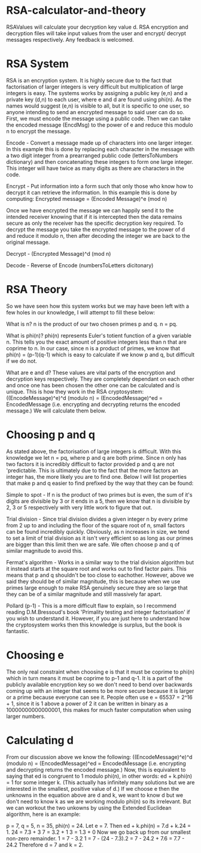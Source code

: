 # RSA-calculator-and-theory
RSAValues will calculate your decryption key value d. RSA encryption and decryption files will take input values from the user and encrypt/ decrypt messages respectively. Any feedback is welcomed.

# RSA System
RSA is an encryption system. It is highly secure due to the fact that factorisation of larger integers is very difficult but multiplication of large integers is easy. The systems works by assigning a public key (e,n) and a private key (d,n) to each user, where e and d are found using phi(n). As the names would suggest (e,n) is visible to all, but it is specific to one user, so anyone intending to send an encrypted message to said user can do so. First, we must encode the message using a public code. Then we can take the encoded message (EncdMsg) to the power of e and reduce this modulo n to encrypt the message. 

Encode - Convert a message made up of characters into one larger integer. In this example this is done by replacing each character in the message with a two digit integer from a prearranged public code (lettersToNumbers dictionary) and then concatenating these integers to form one large integer. This integer will have twice as many digits as there are characters in the code.

Encrypt - Put information into a form such that only those who know how to decrypt it can retrieve the information. In this example this is done by computing: Encrypted message =  (Encoded Message)^e (mod n)

Once we have encrypted the message we can happily send it to the intended receiver knowing that if it is intercepted then the data remains secure as only the receiver has the specific decryption key required. To decrypt the message you take the encrypted message to the power of d and reduce it modulo n, then after decoding the integer we are back to the original message.

Decrypt - (Encrypted Message)^d (mod n)

Decode - Reverse of Encode (numbersToLetters dicitonary)

# RSA Theory
So we have seen how this system works but we may have been left with a few holes in our knowledge, I will attempt to fill these below:

What is n?
n is the product of our two chosen primes p and q. n = pq.

What is phi(n)?
phi(n) represents Euler's totient function of a given variable n. This tells you the exact amount of positive integers less than n that are coprime to n. In our case, since n is a product of primes, we know that phi(n) = (p-1)(q-1) which is easy to calculate if we know p and q, but difficult if we do not.

What are e and d?
These values are vital parts of the encryption and decryption keys respectively. They are completely dependant on each other and once one has been chosen the other one can be calculated and is unique. This is how they work in the RSA cryptosystem:
((EncodeMessage)^e)^d (modulo n) = (EncodedMessage)^ed = EncodedMessage (i.e. encrypting and decrypting returns the encoded message.)
We will calculate them below.
 
# Choosing p and q
As stated above, the factorisation of large integers is difficult. With this knowledge we let n = pq, where p and q are both prime. Since n only has two factors it is incredibly difficult to factor provided p and q are not 'predictable. This is ultimately due to the fact that the more factors an integer has, the more likely you are to find one. Below I will list properties that make p and q easier to find prefixed by the way that they can be found:

Simple to spot -  If n is the product of two primes but is even, the sum of it's digits are divisible by 3 or it ends in a 5, then we know that n is divisible by 2, 3 or 5 respectively with very little work to figure that out. 

Trial division - Since trial division divides a given integer n by every prime from 2 up to and including the floor of the square root of n, small factors can be found incredibly quickly. Obviously, as n increases in size, we tend to set a limit of trial division as it isn't very efficient so as long as our primes are bigger than this limit then we are safe. We often choose p and q of similar magnitude to avoid this.

Fermat's algorithm - Works in a similar way to the trial division algorithm but it instead starts at the square root and works out to find factor pairs. This means that p and q shouldn't be too close to eachother. However, above we said they should be of similar magnitude, this is because when we use primes large enough to make RSA genuinely secure they are so large that they can be of a similar magnitude and still massively far apart.

Pollard (p-1) - This is a more difficult flaw to explain, so I recommend reading D.M.Bressoud's book 'Primality testing and integer factorisation' if you wish to understand it. However, if you are just here to understand how the cryptosystem works then this knowledge is surplus, but the book is fantastic.

# Choosing e
The only real constraint when choosing e is that it must be coprime to phi(n) which in turn means it must be coprime to p-1 and q-1. It is a part of the publicly available encryption key so we don't need to bend over backwards coming up with an integer that seems to be more secure because it is larger or a prime because everyone can see it. People often use e = 65537 = 2^16 + 1, since it is 1 above a power of 2 it can be written in binary as a 10000000000000001, this makes for much faster computation when using larger numbers.

# Calculating d
From our discussion above we know the following:
((EncodeMessage)^e)^d (modulo n) = (EncodedMessage)^ed = EncodedMessage (i.e. encrypting and decrypting returns the encoded message.)
Now, this is equivalent to saying that ed is congruent to 1 modulo phi(n), in other words:
ed + k.phi(n) = 1 for some integer k. (This actually has infinitely many solutions but we are interested in the smallest, positive value of d.)
If we choose e then the unknowns in the equation above are d and k, we want to know d but we don't need to know k as we are working modulo phi(n) so its irrelevant. But we can workout the two unkowns by using the Extended Euclidean algorithm, here is an example:

p = 7, q = 5, n = 35, phi(n) = 24. Let e = 7. Then ed + k.phi(n) = 7.d + k.24 = 1.
24 = 7.3 + 3
 7 = 3.2 + 1
 3 = 1.3 + 0
Now we go back up from our smallest non-zero remainder.
 1 = 7 - 3.2
 1 = 7 - (24 - 7.3).2 = 7 - 24.2 + 7.6 = 7.7 - 24.2
Therefore d = 7 and k = 2.
